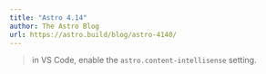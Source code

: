 ```yaml
---
title: "Astro 4.14"
author: The Astro Blog
url: https://astro.build/blog/astro-4140/
---
```


> in VS Code, enable the `astro.content-intellisense` setting.



